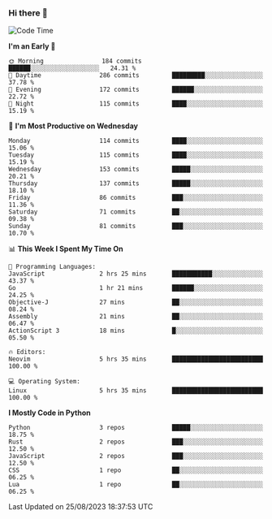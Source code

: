 ### Hi there 👋
<!--START_SECTION:waka-->
![Code Time](http://img.shields.io/badge/Code%20Time-141%20hrs%2023%20mins-blue)

**I'm an Early 🐤** 

```text
🌞 Morning                184 commits         ██████░░░░░░░░░░░░░░░░░░░   24.31 % 
🌆 Daytime                286 commits         █████████░░░░░░░░░░░░░░░░   37.78 % 
🌃 Evening                172 commits         ██████░░░░░░░░░░░░░░░░░░░   22.72 % 
🌙 Night                  115 commits         ████░░░░░░░░░░░░░░░░░░░░░   15.19 % 
```
📅 **I'm Most Productive on Wednesday** 

```text
Monday                   114 commits         ████░░░░░░░░░░░░░░░░░░░░░   15.06 % 
Tuesday                  115 commits         ████░░░░░░░░░░░░░░░░░░░░░   15.19 % 
Wednesday                153 commits         █████░░░░░░░░░░░░░░░░░░░░   20.21 % 
Thursday                 137 commits         █████░░░░░░░░░░░░░░░░░░░░   18.10 % 
Friday                   86 commits          ███░░░░░░░░░░░░░░░░░░░░░░   11.36 % 
Saturday                 71 commits          ██░░░░░░░░░░░░░░░░░░░░░░░   09.38 % 
Sunday                   81 commits          ███░░░░░░░░░░░░░░░░░░░░░░   10.70 % 
```


📊 **This Week I Spent My Time On** 

```text
💬 Programming Languages: 
JavaScript               2 hrs 25 mins       ███████████░░░░░░░░░░░░░░   43.37 % 
Go                       1 hr 21 mins        ██████░░░░░░░░░░░░░░░░░░░   24.25 % 
Objective-J              27 mins             ██░░░░░░░░░░░░░░░░░░░░░░░   08.24 % 
Assembly                 21 mins             ██░░░░░░░░░░░░░░░░░░░░░░░   06.47 % 
ActionScript 3           18 mins             █░░░░░░░░░░░░░░░░░░░░░░░░   05.50 % 

🔥 Editors: 
Neovim                   5 hrs 35 mins       █████████████████████████   100.00 % 

💻 Operating System: 
Linux                    5 hrs 35 mins       █████████████████████████   100.00 % 
```

**I Mostly Code in Python** 

```text
Python                   3 repos             █████░░░░░░░░░░░░░░░░░░░░   18.75 % 
Rust                     2 repos             ███░░░░░░░░░░░░░░░░░░░░░░   12.50 % 
JavaScript               2 repos             ███░░░░░░░░░░░░░░░░░░░░░░   12.50 % 
CSS                      1 repo              ██░░░░░░░░░░░░░░░░░░░░░░░   06.25 % 
Lua                      1 repo              ██░░░░░░░░░░░░░░░░░░░░░░░   06.25 % 
```




 Last Updated on 25/08/2023 18:37:53 UTC
<!--END_SECTION:waka-->

<!--
**YoganshSharma/YoganshSharma** is a ✨ _special_ ✨ repository because its `README.md` (this file) appears on your GitHub profile.

Here are some ideas to get you started:

- 🔭 I’m currently working on ...
- 🌱 I’m currently learning ...
- 👯 I’m looking to collaborate on ...
- 🤔 I’m looking for help with ...
- 💬 Ask me about ...
- 📫 How to reach me: ...
- 😄 Pronouns: ...
- ⚡ Fun fact: ...
-->
